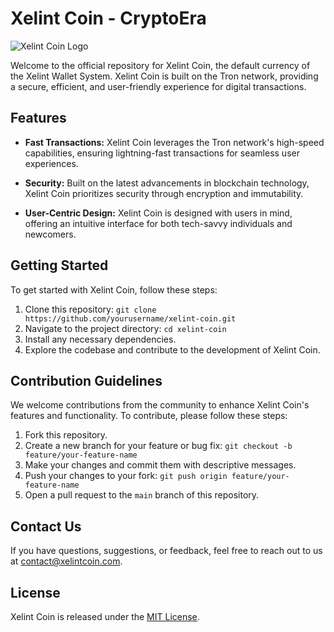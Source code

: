 # Xelint Coin - CryptoEra

![Xelint Coin Logo](logo.png)

Welcome to the official repository for Xelint Coin, the default currency of the Xelint Wallet System. Xelint Coin is built on the Tron network, providing a secure, efficient, and user-friendly experience for digital transactions.

## Features

- **Fast Transactions:** Xelint Coin leverages the Tron network's high-speed capabilities, ensuring lightning-fast transactions for seamless user experiences.

- **Security:** Built on the latest advancements in blockchain technology, Xelint Coin prioritizes security through encryption and immutability.

- **User-Centric Design:** Xelint Coin is designed with users in mind, offering an intuitive interface for both tech-savvy individuals and newcomers.

## Getting Started

To get started with Xelint Coin, follow these steps:

1. Clone this repository: `git clone https://github.com/yourusername/xelint-coin.git`
2. Navigate to the project directory: `cd xelint-coin`
3. Install any necessary dependencies.
4. Explore the codebase and contribute to the development of Xelint Coin.

## Contribution Guidelines

We welcome contributions from the community to enhance Xelint Coin's features and functionality. To contribute, please follow these steps:

1. Fork this repository.
2. Create a new branch for your feature or bug fix: `git checkout -b feature/your-feature-name`
3. Make your changes and commit them with descriptive messages.
4. Push your changes to your fork: `git push origin feature/your-feature-name`
5. Open a pull request to the `main` branch of this repository.

## Contact Us

If you have questions, suggestions, or feedback, feel free to reach out to us at contact@xelintcoin.com.

## License

Xelint Coin is released under the [MIT License](LICENSE).
